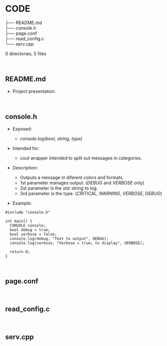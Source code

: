 # CODE

├── README.md  
├── console.h  
├── page.conf  
├── read_config.c  
└── serv.cpp

  
0 directories, 5 files  
  
&nbsp;  
  
## **README.md**  
+ Project presentation.  
  
&nbsp;  
  
## **console.h**  
* Exposed:
  * _console.log(bool, string, type)_  
  
* Intended for:
  * cout wrapper intended to split out messages in categories.  
* Description:
  * Outputs a message in diferent colors and formats.  
  * 1st parameter manages output. (_DEBUG_ and _VERBOSE_ only)  
  * 2st parameter is the _std::string_ to log.  
  * 3rd parameter is the type. (_CRITICAL_, _WARNING_, _VERBOSE_, _DEBUG_)  
* Example:
```
#include "console.h"

int main() {
  CONSOLE console;
  bool debug = true;
  bool verbose = false;
  console.log(debug, "Text to output", DEBUG);
  console.log(verbose, "Verbose = true; to display", VERBOSE);

  return 0;
}
```
  
&nbsp;  
  
## **page.conf**  
  
&nbsp;  
  
## **read_config.c**  
  
&nbsp;  
  
## **serv.cpp**  
  
  
